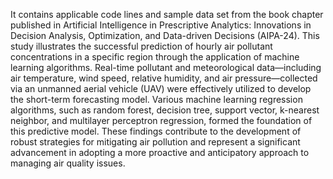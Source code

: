 It contains applicable code lines and sample data set from the book chapter published in Artificial Intelligence in Prescriptive Analytics: Innovations in Decision Analysis, Optimization, and Data-driven Decisions (AIPA-24).
This study illustrates the successful prediction of hourly air pollutant concentrations in a specific region through the application of machine learning algorithms. Real-time pollutant and meteorological data—including air temperature, wind speed, relative humidity, and air pressure—collected via an unmanned aerial vehicle (UAV) were effectively utilized to develop the short-term forecasting model. Various machine learning regression algorithms, such as random forest, decision tree, support vector, k-nearest neighbor, and multilayer perceptron regression, formed the foundation of this predictive model. These findings contribute to the development of robust strategies for mitigating air pollution and represent a significant advancement in adopting a more proactive and anticipatory approach to managing air quality issues.

